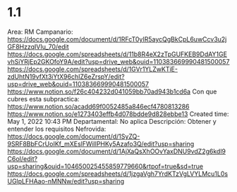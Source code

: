 # 1.1

Area: RM
Campanario: https://docs.google.com/document/d/1RFcT0yIR5aycQgBkCpL6uwCcv3u2jGF8HzzqIVIu_70/edit
https://docs.google.com/spreadsheets/d/11b8R4eX2zTpGUFKEB9DdAY1GEvhSiYRjEp2GKOfoY9A/edit?usp=drive_web&ouid=110383669990481500057
https://docs.google.com/spreadsheets/d/1GVr1YLZwKTiE-zdUhtN19vfXt3iYtX96chIZ6eZrspY/edit?usp=drive_web&ouid=110383669990481500057
https://www.notion.so/f26c404232d041059bb70ad943b1cd6a 
Con que cubres esta subpractica: https://www.notion.so/acadd69f0052485a846ecf4780813286 
https://www.notion.so/e1273403effb4d078bdde9d828ebbe13 
Created time: May 1, 2022 10:43 PM
Departamental: No aplica
Descripción: Obtener y entender los requisitos
Nefrovida: https://docs.google.com/document/d/1SyZQ-9SRF8BbFCrUoIKf_mXEslFWillPHKy5Azafo3Q/edit?usp=sharing
https://docs.google.com/document/d/1AjXaQsXhOOvYaxDNU9vdZ2g6kdl9C6oI/edit?usp=sharing&ouid=104650025455859779660&rtpof=true&sd=true
https://docs.google.com/spreadsheets/d/1jzgaVgh7YrdKTzVgLVYLMcu1L0sUGlpLFHAao-nMNNw/edit?usp=sharing